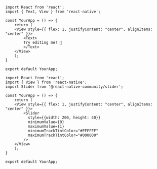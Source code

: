 ```SnackPlayer name=FirstPlayer
import React from 'react';
import { Text, View } from 'react-native';

const YourApp = () => {
    return (
    <View style={{ flex: 1, justifyContent: "center", alignItems: "center" }}>
        <Text>
        Try editing me! 🎉
        </Text>
    </View>
    );
}

export default YourApp;
```

```SnackPlayer name=SecondPlayer&theme=dark&preview=false&supportedPlatforms=ios&loading=eager&dependencies=@react-native-community/slider
import React from 'react';
import { View } from 'react-native';
import Slider from '@react-native-community/slider';

const YourApp = () => {
    return (
    <View style={{ flex: 1, justifyContent: "center", alignItems: "center" }}>
        <Slider
          style={{width: 200, height: 40}}
          minimumValue={0}
          maximumValue={1}
          minimumTrackTintColor="#FFFFFF"
          maximumTrackTintColor="#000000"
        />
    </View>
    );
}

export default YourApp;
```
